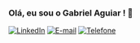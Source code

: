 ### Olá, eu sou o Gabriel Aguiar ! 👋

[![LinkedIn](https://img.shields.io/badge/LinkedIn-0077B5?style=for-the-badge&logo=linkedin&logoColor=white)](www.linkedin.com/in/gabrielaguiardacosta)
[![E-mail](https://img.shields.io/badge/Microsoft_Outlook-0078D4?style=for-the-badge&logo=microsoft-outlook&logoColor=white)](aguiar.gc@hotmail.com)
[![Telefone](https://img.shields.io/badge/WhatsApp-25D366?style=for-the-badge&logo=whatsapp&logoColor=white)](+55964204765)
